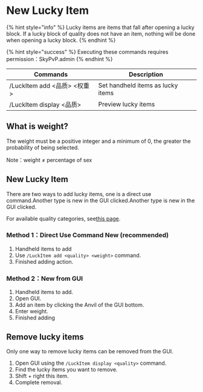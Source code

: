 # New Lucky Item

{% hint style="info" %}
Lucky items are items that fall after opening a lucky block. If a lucky block of quality does not have an item, nothing will be done when opening a lucky block.
{% endhint %}

{% hint style="success" %}
Executing these commands requires permission：SkyPvP.admin
{% endhint %}

| Commands                | Description                       |
| ----------------------- | --------------------------------- |
| /LuckItem add <品质> <权重> | Set handheld items as lucky items |
| /LuckItem display <品质>  | Preview lucky items               |

## What is weight?

The weight must be a positive integer and a minimum of 0, the greater the probability of being selected.

Note：weight ≠ percentage of sex

## New Lucky Item

There are two ways to add lucky items, one is a direct use command.Another type is new in the GUI clicked.Another type is new in the GUI clicked.

For available quality categories, see[this page](broken-reference).

### Method 1：Direct Use Command New (recommended)

1. Handheld items to add
2. Use `/LuckItem add <quality> <weight>` command.
3. Finished adding action.

### Method 2：New from GUI

1. Handheld items to add.
2. Open GUI.
3. Add an item by clicking the Anvil of the GUI bottom.
4. Enter weight.
5. Finished adding

## Remove lucky items

Only one way to remove lucky items can be removed from the GUI.

1. Open GUI using the `/LuckItem display <quality>` command.
2. Find the lucky items you want to remove.
3. Shift + right this item.
4. Complete removal.
